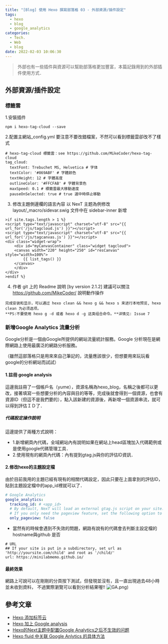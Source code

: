 ```yaml
---
title: "[Blog] 使用 Hexo 撰寫部落格 03 - 外部資源/插件設定"
tags:
  - hexo
  - blog
  - google_analytics
categories:
  - Tech.
  - Web
  - blog
date: 2022-02-03 10:06:30
---
```


> 外部也有一些插件與資源可以幫助部落格更加豐富，本篇記錄用到的外部插件使用方式．
<!--more-->

## 外部資源/插件設定

### 標籤雲

1.安裝插件

```
npm i hexo-tag-cloud --save
```

2.配置主網站\_config.yml
要注意不要改錯檔案，不然可以看到標籤雲卻改不了樣式

```
# hexo-tag-cloud 標籤雲：see https://github.com/MikeCoder/hexo-tag-cloud
tag_cloud:
  textFont: Trebuchet MS, Helvetica # 字体
  textColor: '#869ABF' # 字體颜色
  textHeight: 12 # 字體高度
  outlineColor: '#FFCFAB' # 字體背景色
  maxSpeed: 0.1 # 標籤雲最大移動速度
  pauseOnSelected: true # true 選中時停止移動
```

3. 修改主題側邊欄的語言內容
   以 NexT 主题為例修改 layout/\_macro/sidevar.swig 文件中在 sidebar-inner 新增

```
>if site.tags.length > 1 %}
<script type="text/javascript" charset="utf-8" src="{{ url_for('/js/tagcloud.js') }}"></script>
<script type="text/javascript" charset="utf-8" src="{{ url_for('/js/tagcanvas.js') }}"></script>
<div class="widget-wrap">
    <div id="myCanvasContainer" class="widget tagcloud">
    <canvas width="220" height="250" id="resCanvas" style="width=100%">
        {{ list_tags() }}
    </canvas>
    </div>
</div>
>endif %}

```

4. 作者 git 上的 Readme 說明 [by version 2.1.2]
   建議可以關注 https://github.com/MikeCoder/ 說明動作操作

```
完成安装和显示，可以通过 hexo clean && hexo g && hexo s 来进行本地预览, hexo clean 为必须选项。
**PS:不要使用 hexo g -d 或者 hexo d -g 这类组合命令。**详情见: Issue 7
```


### 新增Google Analytics 流量分析
Google分析是一個由Google所提供的網站流量統計服務。Google 分析現在是網際網路上使用最廣泛的網路分析服務。

（雖然這部落格只是用來來自己筆記的，流量應該很少，但想要用來玩玩看google的分析網站而試試）

#### 1.註冊 google analysis
這邊我註冊了一個帳戶名（yume），資源名稱為hexo_blog，名稱之後都可以更改，接著填寫一些想要分析的內容與目的等等，完成後就會得到一個資源，也會有資源ID（但這不是我們要的），點入該新建的資源後，再新增一個資源串流，就可以得到評估ＩＤ了．

##### 代碼設定操作說明
這邊提供了兩種方式說明：
- 1.新增網頁內代碼，全域網站內有說明如果在網站上head區塊加入代碼範例或是使用google代碼管理工具．
- 2.使用現有的網頁內代碼：內有提到gtag.js與你的評估ID資訊．

#### 2.修改hexo的主題設定檔
由於目前我用的主題已經有現有的相關代碼設定，因此只要在上面拿到的評估ID，貼到主題設定檔中的app_id裡就可以了．

```yml themes/next-reloaded/_config.yml
# Google Analytics
google_analytics:
  tracking_id: # <app_id>
  # By default, NexT will load an external gtag.js script on your site.
  # If you only need the pageview feature, set the following option to true to get a better performance.
  only_pageview: false
```

- 當然有的時候會遇到不失效的問題，網路有說有的代碼會去判斷主設定檔的hostname與github 是否
```
# URL
## If your site is put in a subdirectory, set url as 'http://yoursite.com/child' and root as '/child/'
url: https://minilabmemo.github.io/
```

#### 最終效果
網路上可說可以在剛剛的分頁按下測試，但發現並沒有，且一直出現過去48小時並未收到資料，
不過實際瀏覽可以看到分析結果喔!!
![GA.png)](/images/GA.png)


## 參考文章
- [Hexo 添加标签云](https://www.jianshu.com/p/2bb36378045d)
- [Hexo 加上 Google analysis](https://op30132.github.io/2019/12/27/hexo-google-analysis/)
- [Hexo的Next主题中配置Google Analytics之后不生效的问题](https://iamlay.com/2020/06/27/HexoGoogleAnalytics/)
- [Hexo fluid 中关联 Google Anlytics 的具体方法](https://zhuanlan.zhihu.com/p/338903685)
